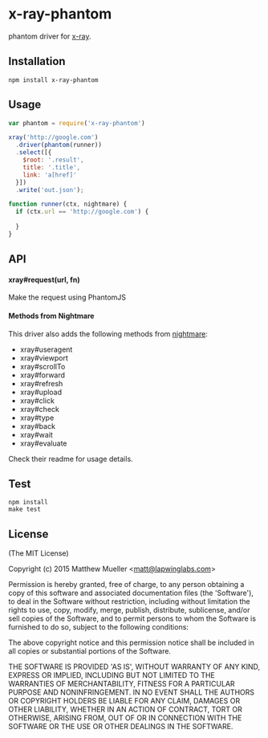 
# x-ray-phantom

  phantom driver for [x-ray](https://github.com/lapwinglabs/x-ray).

## Installation

```
npm install x-ray-phantom
```

## Usage

```js
var phantom = require('x-ray-phantom')

xray('http://google.com')
  .driver(phantom(runner))
  .select([{
    $root: '.result',
    title: '.title',
    link: 'a[href]'
  }])
  .write('out.json');

function runner(ctx, nightmare) {
  if (ctx.url == 'http://google.com') {
    
  }
}
```

## API

#### xray#request(url, fn)

Make the request using PhantomJS

#### Methods from Nightmare

This driver also adds the following methods from [nightmare](https://github.com/segmentio/nightmare):

- xray#useragent
- xray#viewport
- xray#scrollTo
- xray#forward
- xray#refresh
- xray#upload
- xray#click
- xray#check
- xray#type
- xray#back
- xray#wait
- xray#evaluate

Check their readme for usage details.

## Test

```
npm install
make test
```

## License

(The MIT License)

Copyright (c) 2015 Matthew Mueller &lt;matt@lapwinglabs.com&gt;

Permission is hereby granted, free of charge, to any person obtaining
a copy of this software and associated documentation files (the
'Software'), to deal in the Software without restriction, including
without limitation the rights to use, copy, modify, merge, publish,
distribute, sublicense, and/or sell copies of the Software, and to
permit persons to whom the Software is furnished to do so, subject to
the following conditions:

The above copyright notice and this permission notice shall be
included in all copies or substantial portions of the Software.

THE SOFTWARE IS PROVIDED 'AS IS', WITHOUT WARRANTY OF ANY KIND,
EXPRESS OR IMPLIED, INCLUDING BUT NOT LIMITED TO THE WARRANTIES OF
MERCHANTABILITY, FITNESS FOR A PARTICULAR PURPOSE AND NONINFRINGEMENT.
IN NO EVENT SHALL THE AUTHORS OR COPYRIGHT HOLDERS BE LIABLE FOR ANY
CLAIM, DAMAGES OR OTHER LIABILITY, WHETHER IN AN ACTION OF CONTRACT,
TORT OR OTHERWISE, ARISING FROM, OUT OF OR IN CONNECTION WITH THE
SOFTWARE OR THE USE OR OTHER DEALINGS IN THE SOFTWARE.
